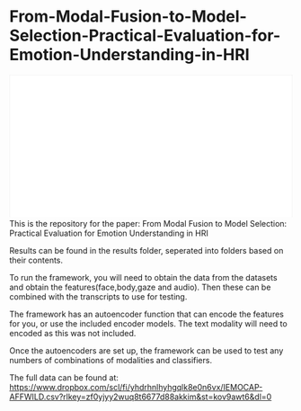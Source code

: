 # From-Modal-Fusion-to-Model-Selection-Practical-Evaluation-for-Emotion-Understanding-in-HRI
![Framework Diagram](shapes-1752566549160.png)
This is the repository for the paper:
From Modal Fusion to Model Selection: Practical Evaluation for Emotion Understanding in HRI

Results can be found in the results folder, seperated into folders based on their contents.

To run the framework, you will need to obtain the data from the datasets and obtain the features(face,body,gaze and audio). Then these can be combined with the transcripts to use for testing. 

The framework has an autoencoder function that can encode the features for you, or use the included encoder models. The text modality will need to encoded as this was not included. 

Once the autoencoders are set up, the framework can be used to test any numbers of combinations of modalities and classifiers.

The full data can be found at: https://www.dropbox.com/scl/fi/yhdrhnlhyhgqlk8e0n6vx/IEMOCAP-AFFWILD.csv?rlkey=zf0yjyy2wuq8t6677d88akkim&st=kov9awt6&dl=0
